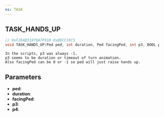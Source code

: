 ```yaml
---
ns: TASK
---
```

## TASK_HANDS_UP

```c
// 0xF2EAB31979A7F910 0x8DCC19C5
void TASK_HANDS_UP(Ped ped, int duration, Ped facingPed, int p3, BOOL p4);
```

```
In the scripts, p3 was always -1.  
p3 seems to be duration or timeout of turn animation.  
Also facingPed can be 0 or -1 so ped will just raise hands up.  
```

## Parameters
* **ped**: 
* **duration**: 
* **facingPed**: 
* **p3**: 
* **p4**: 

